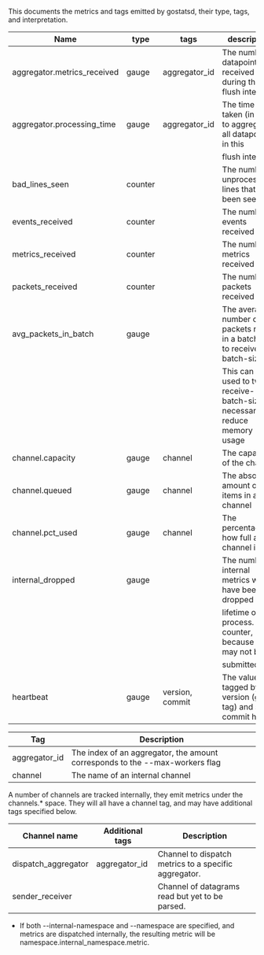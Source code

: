 This documents the metrics and tags emitted by gostatsd, their type, tags, and interpretation.

| Name                         | type    | tags            | description
| ---------------------------- | ------- | --------------- | -----------
| aggregator.metrics_received  | gauge   | aggregator_id   | The number of datapoints received during the flush interval
| aggregator.processing_time   | gauge   | aggregator_id   | The time taken (in ms) to aggregate all datapoints in this
|                              |         |                 | flush interval
| bad_lines_seen               | counter |                 | The number of unprocessable lines that have been seen
| events_received              | counter |                 | The number of events received
| metrics_received             | counter |                 | The number of metrics received
| packets_received             | counter |                 | The number of packets received
| avg_packets_in_batch         | gauge   |                 | The average number of packets read in a batch (up to receive-batch-size).
|                              |         |                 | This can be used to tweak receive-batch-size if necessary to reduce memory usage
| channel.capacity             | gauge   | channel         | The capacity of the channel
| channel.queued               | gauge   | channel         | The absolute amount of items in a channel
| channel.pct_used             | gauge   | channel         | The percentage of how full a channel is
| internal_dropped             | gauge   |                 | The number of internal metrics which have been dropped in the
|                              |         |                 | lifetime of the process.  Not a counter, because it may not be
|                              |         |                 | submitted.
| heartbeat                    | gauge   | version, commit | The value 0, tagged by the version (git tag) and short commit hash


| Tag           | Description
| ------------- | -----------
| aggregator_id | The index of an aggregator, the amount corresponds to the --max-workers flag
| channel       | The name of an internal channel


A number of channels are tracked internally, they emit metrics under the channels.* space.  They will all have a
channel tag, and may have additional tags specified below.

| Channel name        | Additional tags | Description
| ------------------- | --------------- | -----------
| dispatch_aggregator | aggregator_id   | Channel to dispatch metrics to a specific aggregator.
| sender_receiver     |                 | Channel of datagrams read but yet to be parsed.


- If both --internal-namespace and --namespace are specified, and metrics are dispatched internally, the resulting
  metric will be namespace.internal_namespace.metric.
